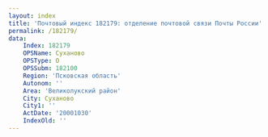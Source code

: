 ```yaml
---
layout: index
title: 'Почтовый индекс 182179: отделение почтовой связи Почты России'
permalink: /182179/
data:
    Index: 182179
    OPSName: Суханово
    OPSType: О
    OPSSubm: 182100
    Region: 'Псковская область'
    Autonom: ''
    Area: 'Великолукский район'
    City: Суханово
    City1: ''
    ActDate: '20001030'
    IndexOld: ''
---
```

